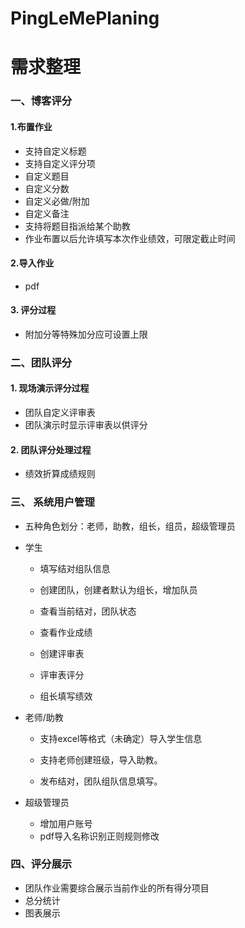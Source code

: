 # PingLeMePlaning
# 需求整理

### 一、博客评分

#### 1.布置作业

- 支持自定义标题
 - 支持自定义评分项
  - 自定义题目
  - 自定义分数
  - 自定义必做/附加
  - 自定义备注
  - 支持将题目指派给某个助教
  - 作业布置以后允许填写本次作业绩效，可限定截止时间

#### 2.导入作业

- pdf

#### 3. 评分过程

- 附加分等特殊加分应可设置上限



### 二、团队评分

#### 1. 现场演示评分过程

- 团队自定义评审表
- 团队演示时显示评审表以供评分



#### 2. 团队评分处理过程

- 绩效折算成绩规则



### 三、 系统用户管理

- 五种角色划分：老师，助教，组长，组员，超级管理员

- 学生

  - 填写结对组队信息

  - 创建团队，创建者默认为组长，增加队员

  - 查看当前结对，团队状态

  - 查看作业成绩

  - 创建评审表

  - 评审表评分

  - 组长填写绩效

    

- 老师/助教

  - 支持excel等格式（未确定）导入学生信息

  - 支持老师创建班级，导入助教。

  - 发布结对，团队组队信息填写。

    

- 超级管理员

  - 增加用户账号
  - pdf导入名称识别正则规则修改

### 四、评分展示

- 团队作业需要综合展示当前作业的所有得分项目
- 总分统计
- 图表展示
